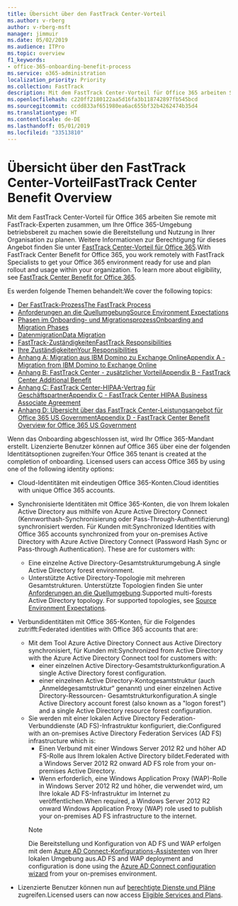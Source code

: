 ```yaml
---
title: Übersicht über den FastTrack Center-Vorteil
ms.author: v-rberg
author: v-rberg-msft
manager: jimmuir
ms.date: 05/02/2019
ms.audience: ITPro
ms.topic: overview
f1_keywords:
- office-365-onboarding-benefit-process
ms.service: o365-administration
localization_priority: Priority
ms.collection: FastTrack
description: Mit dem FastTrack Center-Vorteil für Office 365 arbeiten Sie remote mit FastTrack-Experten zusammen, um Ihre Office 365-Umgebung betriebsbereit zu machen sowie die Bereitstellung und Nutzung in Ihrer Organisation zu planen. Weitere Informationen zur Berechtigung für dieses Angebot finden Sie unter „FastTrack Center-Vorteil für Office 365“.
ms.openlocfilehash: c220ff2180122aa5d16fa3b118742897fb545bcd
ms.sourcegitcommit: ccdd833af651980ea6ac655bf32b4262474b35d4
ms.translationtype: HT
ms.contentlocale: de-DE
ms.lasthandoff: 05/01/2019
ms.locfileid: "33513810"
---
```

# <a name="fasttrack-center-benefit-overview"></a><span data-ttu-id="89410-104">Übersicht über den FastTrack Center-Vorteil</span><span class="sxs-lookup"><span data-stu-id="89410-104">FastTrack Center Benefit Overview</span></span>

<span data-ttu-id="89410-p102">Mit dem FastTrack Center-Vorteil für Office 365 arbeiten Sie remote mit FastTrack-Experten zusammen, um Ihre Office 365-Umgebung betriebsbereit zu machen sowie die Bereitstellung und Nutzung in Ihrer Organisation zu planen. Weitere Informationen zur Berechtigung für dieses Angebot finden Sie unter [FastTrack Center-Vorteil für Office 365](O365-fasttrack-benefit-for-office-365.md).</span><span class="sxs-lookup"><span data-stu-id="89410-p102">With FastTrack Center Benefit for Office 365, you work remotely with FastTrack Specialists to get your Office 365 environment ready for use and plan rollout and usage within your organization. To learn more about eligibility, see [FastTrack Center Benefit for Office 365](O365-fasttrack-benefit-for-office-365.md).</span></span>
  
<span data-ttu-id="89410-107">Es werden folgende Themen behandelt:</span><span class="sxs-lookup"><span data-stu-id="89410-107">We cover the following topics:</span></span>
- [<span data-ttu-id="89410-108">Der FastTrack-Prozess</span><span class="sxs-lookup"><span data-stu-id="89410-108">The FastTrack Process</span></span>](O365-fasttrack-process.md) 
- [<span data-ttu-id="89410-109">Anforderungen an die Quellumgebung</span><span class="sxs-lookup"><span data-stu-id="89410-109">Source Environment Expectations</span></span>](O365-source-environment-expectations.md)
- [<span data-ttu-id="89410-110">Phasen im Onboarding- und Migrationsprozess</span><span class="sxs-lookup"><span data-stu-id="89410-110">Onboarding and Migration Phases</span></span>](O365-onboarding-and-migration.md)
- [<span data-ttu-id="89410-111">Datenmigration</span><span class="sxs-lookup"><span data-stu-id="89410-111">Data Migration</span></span>](O365-data-migration.md)
- [<span data-ttu-id="89410-112">FastTrack-Zuständigkeiten</span><span class="sxs-lookup"><span data-stu-id="89410-112">FastTrack Responsibilities</span></span>](O365-fasttrack-responsibilities.md)
- [<span data-ttu-id="89410-113">Ihre Zuständigkeiten</span><span class="sxs-lookup"><span data-stu-id="89410-113">Your Responsibilities</span></span>](O365-your-responsibilities.md) 
- [<span data-ttu-id="89410-114">Anhang A: Migration aus IBM Domino zu Exchange Online</span><span class="sxs-lookup"><span data-stu-id="89410-114">Appendix A - Migration from IBM Domino to Exchange Online</span></span>](O365-from-ibm-domino-to-exchange-online.md)
- [<span data-ttu-id="89410-115">Anhang B: FastTrack Center - zusätzlicher Vorteil</span><span class="sxs-lookup"><span data-stu-id="89410-115">Appendix B - FastTrack Center Additional Benefit</span></span>](O365-fasttrack-additional-benefits.md)
- [<span data-ttu-id="89410-116">Anhang C: FastTrack Center-HIPAA-Vertrag für Geschäftspartner</span><span class="sxs-lookup"><span data-stu-id="89410-116">Appendix C - FastTrack Center HIPAA Business Associate Agreement</span></span>](O365-hipaa-business-associate-agreement.md)
- [<span data-ttu-id="89410-117">Anhang D: Übersicht über das FastTrack Center-Leistungsangebot für Office 365 US Government</span><span class="sxs-lookup"><span data-stu-id="89410-117">Appendix D - FastTrack Center Benefit Overview for Office 365 US Government</span></span>](US-Gov-appendix-overview.md)
    
<span data-ttu-id="89410-p103">Wenn das Onboarding abgeschlossen ist, wird Ihr Office 365-Mandant erstellt. Lizenzierte Benutzer können auf Office 365 über eine der folgenden Identitätsoptionen zugreifen:</span><span class="sxs-lookup"><span data-stu-id="89410-p103">Your Office 365 tenant is created at the completion of onboarding. Licensed users can access Office 365 by using one of the following identity options:</span></span>
- <span data-ttu-id="89410-120">Cloud-Identitäten mit eindeutigen Office 365-Konten.</span><span class="sxs-lookup"><span data-stu-id="89410-120">Cloud identities with unique Office 365 accounts.</span></span>
- <span data-ttu-id="89410-p104">Synchronisierte Identitäten mit Office 365-Konten, die von Ihrem lokalen Active Directory aus mithilfe von Azure Active Directory Connect (Kennworthash-Synchronisierung oder Pass-Through-Authentifizierung) synchronisiert werden. Für Kunden mit:</span><span class="sxs-lookup"><span data-stu-id="89410-p104">Synchronized Identities with Office 365 accounts synchronized from your on-premises Active Directory with Azure Active Directory Connect (Password Hash Sync or Pass-through Authentication). These are for customers with:</span></span>
  - <span data-ttu-id="89410-123">Eine einzelne Active Directory-Gesamtstrukturumgebung.</span><span class="sxs-lookup"><span data-stu-id="89410-123">A single Active Directory forest environment.</span></span>
  - <span data-ttu-id="89410-p105">Unterstützte Active Directory-Topologie mit mehreren Gesamtstrukturen. Unterstützte Topologien finden Sie unter [Anforderungen an die Quellumgebung](O365-source-environment-expectations.md).</span><span class="sxs-lookup"><span data-stu-id="89410-p105">Supported multi-forests Active Directory topology. For supported topologies, see [Source Environment Expectations](O365-source-environment-expectations.md).</span></span>
- <span data-ttu-id="89410-126">Verbundidentitäten mit Office 365-Konten, für die Folgendes zutrifft:</span><span class="sxs-lookup"><span data-stu-id="89410-126">Federated identities with Office 365 accounts that are:</span></span>
  - <span data-ttu-id="89410-127">Mit dem Tool Azure Active Directory Connect aus Active Directory synchronisiert, für Kunden mit:</span><span class="sxs-lookup"><span data-stu-id="89410-127">Synchronized from Active Directory with the Azure Active Directory Connect tool for customers with:</span></span>
      - <span data-ttu-id="89410-128">einer einzelnen Active Directory-Gesamtstrukturkonfiguration.</span><span class="sxs-lookup"><span data-stu-id="89410-128">A single Active Directory forest configuration.</span></span>
      - <span data-ttu-id="89410-129">einer einzelnen Active Directory-Kontogesamtstruktur (auch „Anmeldegesamtstruktur“ genannt) und einer einzelnen Active Directory-Ressourcen- Gesamtstrukturkonfiguration.</span><span class="sxs-lookup"><span data-stu-id="89410-129">A single Active Directory account forest (also known as a "logon forest") and a single Active Directory resource forest configuration.</span></span>
  - <span data-ttu-id="89410-130">Sie werden mit einer lokalen Active Directory Federation-Verbunddienste (AD FS)-Infrastruktur konfiguriert, die:</span><span class="sxs-lookup"><span data-stu-id="89410-130">Configured with an on-premises Active Directory Federation Services (AD FS) infrastructure which is:</span></span>
      - <span data-ttu-id="89410-131">Einen Verbund mit einer Windows Server 2012 R2 und höher AD FS-Rolle aus Ihrem lokalen Active Directory bildet.</span><span class="sxs-lookup"><span data-stu-id="89410-131">Federated with a Windows Server 2012 R2 onward AD FS role from your on-premises Active Directory.</span></span>
      - <span data-ttu-id="89410-132">Wenn erforderlich, eine Windows Application Proxy (WAP)-Rolle in Windows Server 2012 R2 und höher, die verwendet wird, um Ihre lokale AD FS-Infrastruktur im Internet zu veröffentlichen.</span><span class="sxs-lookup"><span data-stu-id="89410-132">When required, a Windows Server 2012 R2 onward Windows Application Proxy (WAP) role used to publish your on-premises AD FS infrastructure to the internet.</span></span>
    > [!NOTE]
    > <span data-ttu-id="89410-133">Die Bereitstellung und Konfiguration von AD FS und WAP erfolgen mit dem [Azure AD Connect-Konfigurations-Assistenten](https://go.microsoft.com/fwlink/?linkid=844794) von Ihrer lokalen Umgebung aus.</span><span class="sxs-lookup"><span data-stu-id="89410-133">AD FS and WAP deployment and configuration is done using the [Azure AD Connect configuration wizard](https://go.microsoft.com/fwlink/?linkid=844794) from your on-premises environment.</span></span> 
  
- <span data-ttu-id="89410-134">Lizenzierte Benutzer können nun auf [berechtigte Dienste und Pläne](M365-eligible-services-and-plans.md) zugreifen.</span><span class="sxs-lookup"><span data-stu-id="89410-134">Licensed users can now access [Eligible Services and Plans](M365-eligible-services-and-plans.md).</span></span>
    

 
